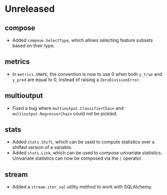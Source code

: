 # Unreleased

## compose

- Added `compose.SelectType`, which allows selecting feature subsets based on their type.

## metrics

- In `metrics.SMAPE`, the convention is now to use 0 when both `y_true` and `y_pred` are equal to 0, instead of raising a `ZeroDivisionError`.

## multioutput

- Fixed a bug where `multioutput.ClassifierChain` and `multioutput.RegressorChain` could not be pickled.

## stats

- Added `stats.Shift`, which can be used to compute statistics over a shifted version of a variable.
- Added `stats.Link`, which can be used to compose univariate statistics. Univariate statistics can now be composed via the `|` operator.

## stream

- Added a `stream.iter_sql` utility method to work with SQLAlchemy.

